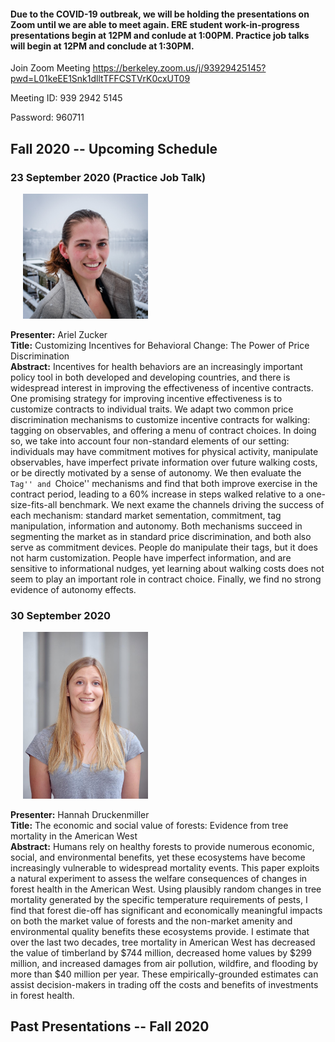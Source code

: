 #### Due to the COVID-19 outbreak, we will be holding the presentations on Zoom until we are able to meet again.  ERE student work-in-progress presentations begin at 12PM and conlude at 1:00PM. Practice job talks will begin at 12PM and conclude at 1:30PM.

Join Zoom Meeting
https://berkeley.zoom.us/j/93929425145?pwd=L01keEE1Snk1dlltTFFCSTVrK0cxUT09

Meeting ID: 939 2942 5145

Password: 960711



## Fall 2020 -- Upcoming Schedule





### 23 September 2020 (Practice Job Talk)

<img src = "https://github.com/BerkeleyEEE/berkeleyeee.github.io/blob/master/images/AZ.jpg" width = "200" hspace = "20" alt = "Ariel Zucker">

**Presenter:** Ariel Zucker  
**Title:** Customizing Incentives for Behavioral Change: The Power of Price Discrimination     
**Abstract:** Incentives for health behaviors are an increasingly important policy tool in both developed and developing countries, and there is widespread interest in improving the effectiveness of incentive contracts. One promising strategy for improving incentive effectiveness is to customize contracts to individual traits. We adapt two common price discrimination mechanisms to customize incentive contracts for walking: tagging on observables, and offering a menu of contract choices. In doing so, we take into account four non-standard elements of our setting: individuals may have commitment motives for physical activity, manipulate observables, have imperfect private information over future walking costs, or be directly motivated by a sense of autonomy. We then evaluate the ``Tag'' and ``Choice'' mechanisms and find that both improve exercise in the contract period, leading to a 60% increase in steps walked relative to a one-size-fits-all benchmark. We next exame the channels driving the success of each mechanism: standard market sementation, commitment, tag manipulation, information and autonomy. Both mechanisms succeed in segmenting the market as in standard price discrimination, and both also serve as commitment devices. People do manipulate their tags, but it does not harm customization. People have imperfect information, and are sensitive to informational nudges, yet learning about walking costs does not seem to play an important role in contract choice. Finally, we find no strong evidence of autonomy effects.

### 30 September 2020
 
<img src = "https://github.com/BerkeleyEEE/berkeleyeee.github.io/blob/master/images/HD.jpg" width = "200" hspace = "20" alt = "Hannah Druckenmiller">

**Presenter:** Hannah Druckenmiller  
**Title:** The economic and social value of forests: Evidence from tree mortality in the American West   
**Abstract:** Humans rely on healthy forests to provide numerous economic, social, and environmental benefits, yet these ecosystems have become increasingly vulnerable to widespread mortality events. This paper exploits a natural experiment to assess the welfare consequences of changes in forest health in the American West.  Using plausibly random changes in tree mortality generated by the specific temperature requirements of pests, I find that forest die-off has significant and economically meaningful impacts on both the market value of forests and the non-market amenity and environmental quality benefits these ecosystems provide.  I estimate that over the last two decades, tree mortality in American West has decreased the value of timberland by $744 million, decreased home values by $299 million, and increased damages from air pollution, wildfire, and flooding by more than $40 million per year.  These empirically-grounded estimates can assist decision-makers in trading off the costs and benefits of investments in forest health.

## Past Presentations -- Fall 2020 
